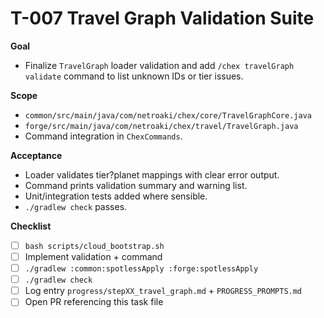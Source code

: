 # T-007 Travel Graph Validation Suite

**Goal**

- Finalize `TravelGraph` loader validation and add `/chex travelGraph validate` command to list unknown IDs or tier issues.

**Scope**

- `common/src/main/java/com/netroaki/chex/core/TravelGraphCore.java`
- `forge/src/main/java/com/netroaki/chex/travel/TravelGraph.java`
- Command integration in `ChexCommands`.

**Acceptance**

- Loader validates tier?planet mappings with clear error output.
- Command prints validation summary and warning list.
- Unit/integration tests added where sensible.
- `./gradlew check` passes.

**Checklist**

- [ ] `bash scripts/cloud_bootstrap.sh`
- [ ] Implement validation + command
- [ ] `./gradlew :common:spotlessApply :forge:spotlessApply`
- [ ] `./gradlew check`
- [ ] Log entry `progress/stepXX_travel_graph.md` + `PROGRESS_PROMPTS.md`
- [ ] Open PR referencing this task file
